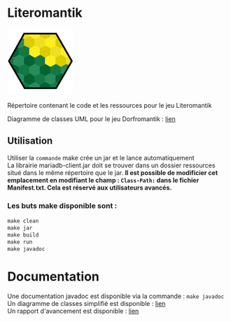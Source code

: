 # Literomantik

![Logo](./resources/images/favicon.png)

Répertoire contenant le code et les ressources pour le jeu Literomantik

Diagramme de classes UML pour le jeu Dorfromantik : [lien](./resources/Diagrams.mdj)

## Utilisation

Utiliser la `commande` make crée un jar et le lance automatiquement  
La librairie mariadb-client.jar doit se trouver dans un dossier ressources situé dans le même répertoire que le jar.
**Il est possible de modificier cet emplacement en modifiant le champ : `Class-Path:` dans le fichier Manifest.txt. Cela est réservé aux utilisateurs avancés.**

### Les buts make disponible sont : 

```
make clean
make jar
make build
make run
make javadoc
```

# Documentation

Une documentation javadoc est disponible via la commande : `make javadoc`  
Un diagramme de classes simplifié est disponible : [lien](./resources/Diagrams.mdj)  
Un rapport d'avancement est disponible : [lien](./resources/Rapport.pdf)  


